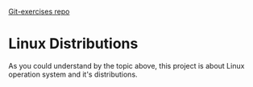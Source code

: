 [Git-exercises repo](https://TimurSarbassov.github.io/git-exercises)
# Linux Distributions

As you could understand by the topic above, this project is about Linux operation system and it's distributions.
